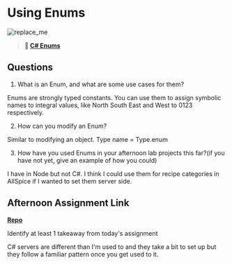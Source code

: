 # Using Enums

![replace_me](https://codeworks.blob.core.windows.net/public/assets/img/illustrations/placeholder.svg)

> **📖 [C# Enums](https://codeworksacademy.com/fs-student-guide/resources/wk10/03-Enums)**

## Questions

1. What is an Enum, and what are some use cases for them?

Enums are strongly typed constants. You can use them to assign symbolic names to integral values, like North South East and West to 0123 respectively. 

2. How can you modify an Enum?

Similar to modifying an object. Type name = Type.enum 

3. How have you used Enums in your afternoon lab projects this far?(if you have not yet, give an example of how you could)

I have in Node but not C#. I think I could use them for recipe categories in AllSpice if I wanted to set them server side. 

## Afternoon Assignment Link

**[Repo](https://github.com/TristanFJ/contractorsCsharp)**

Identify at least 1 takeaway from today's assignment

C# servers are different than I'm used to and they take a bit to set up but they follow a familiar pattern once you get used to it. 